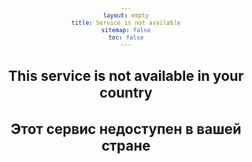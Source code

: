 ```yaml
---
layout: empty
title: Service is not available
sitemap: false
toc: false
---
```

<style>
h1 {text-align: center;}
p {text-align: center;}
div {text-align: center;}
</style>

# This service is not available in your country
# Этот сервис недоступен в вашей стране